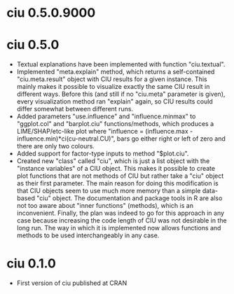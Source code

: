 # ciu 0.5.0.9000

# ciu 0.5.0

* Textual explanations have been implemented with function "ciu.textual". 
* Implemented "meta.explain" method, which returns a self-contained 
  "ciu.meta.result" object with CIU results for a given instance. 
  This mainly makes it possible to visualize exactly the same CIU result 
  in different ways. 
  Before this (and still if no "ciu.meta" parameter is given), every 
  visualization method ran "explain" again, so CIU results could differ 
  somewhat between different runs.
* Added parameters "use.influence" and "influence.minmax" to "ggplot.col" 
  and "barplot.ciu" functions/methods, which produces a LIME/SHAP/etc-like plot 
  where "influence = (influence.max - influence.min)*ci(cu-neutral.CU)", bars 
  go either right or left of zero and there are only two colours. 
* Added support for factor-type inputs to method "$plot.ciu". 
* Created new "class" called "ciu", which is just a list object with the 
  "instance variables" of a CIU object. This makes it possible to create 
  plot functions that are not methods of CIU but rather take a "ciu" object 
  as their first parameter. The main reason for doing this modification is that 
  CIU objects seem to use much more memory than a simple data-based "ciu" object. 
  The documentation and package tools in R are also not too aware about 
  "inner functions" (methods), which is an inconvenient. Finally, the plan was 
  indeed to go for this approach in any case because increasing the code length
  of CIU was not desirable in the long run. The way in which it is implemented 
  now allows functions and methods to be used interchangeably in any case. 

# ciu 0.1.0

* First version of ciu published at CRAN
